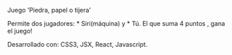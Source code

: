 Juego 'Piedra, papel o tijera'

Permite dos jugadores: * Siri(máquina) y * Tú.
El que suma 4 puntos , gana el juego!

Desarrollado con: CSS3, JSX, React, Javascript.